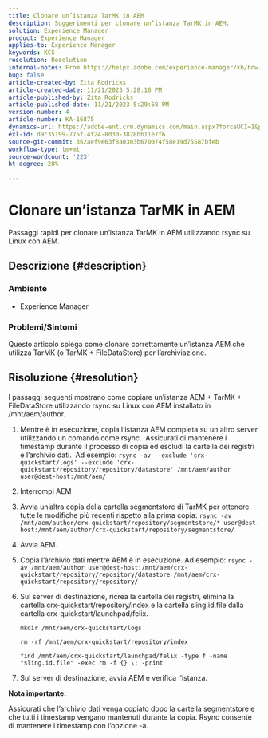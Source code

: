 ```yaml
---
title: Clonare un’istanza TarMK in AEM
description: Suggerimenti per clonare un’istanza TarMK in AEM.
solution: Experience Manager
product: Experience Manager
applies-to: Experience Manager
keywords: KCS
resolution: Resolution
internal-notes: From https://helpx.adobe.com/experience-manager/kb/how-to-clone-an-AEM-TarMK-instance-AEM.html
bug: false
article-created-by: Zita Rodricks
article-created-date: 11/21/2023 5:28:16 PM
article-published-by: Zita Rodricks
article-published-date: 11/21/2023 5:29:58 PM
version-number: 4
article-number: KA-16875
dynamics-url: https://adobe-ent.crm.dynamics.com/main.aspx?forceUCI=1&pagetype=entityrecord&etn=knowledgearticle&id=5cbc745a-9388-ee11-8179-6045bd006295
exl-id: d9c35199-775f-4f24-8d30-3828bb11e7f6
source-git-commit: 362aef9e63f8a0303b670074f58e19d75587bfeb
workflow-type: tm+mt
source-wordcount: '223'
ht-degree: 28%

---
```


# Clonare un’istanza TarMK in AEM


Passaggi rapidi per clonare un’istanza TarMK in AEM utilizzando rsync su Linux con AEM.

## Descrizione {#description}


### <b>Ambiente</b>

- Experience Manager




### <b>Problemi/Sintomi</b>

Questo articolo spiega come clonare correttamente un’istanza AEM che utilizza TarMK (o TarMK + FileDataStore) per l’archiviazione.


## Risoluzione {#resolution}


I passaggi seguenti mostrano come copiare un’istanza AEM + TarMK + FileDataStore utilizzando rsync su Linux con AEM installato in /mnt/aem/author.

1. Mentre è in esecuzione, copia l’istanza AEM completa su un altro server utilizzando un comando come rsync.  Assicurati di mantenere i timestamp durante il processo di copia ed escludi la cartella dei registri e l’archivio dati.  Ad esempio: `rsync -av --exclude 'crx-quickstart/logs' --exclude 'crx-quickstart/repository/repository/datastore' /mnt/aem/author user@dest-host:/mnt/aem/`
2. Interrompi AEM
3. Avvia un’altra copia della cartella segmentstore di TarMK per ottenere tutte le modifiche più recenti rispetto alla prima copia: `rsync -av /mnt/aem/author/crx-quickstart/repository/segmentstore/* user@dest-host:/mnt/aem/author/crx-quickstart/repository/segmentstore/`
4. Avvia AEM.
5. Copia l’archivio dati mentre AEM è in esecuzione. Ad esempio: `rsync -av /mnt/aem/author user@dest-host:/mnt/aem/crx-quickstart/repository/repository/datastore /mnt/aem/crx-quickstart/repository/repository/`
6. Sul server di destinazione, ricrea la cartella dei registri, elimina la cartella crx-quickstart/repository/index e la cartella sling.id.file dalla cartella crx-quickstart/launchpad/felix.

   `mkdir /mnt/aem/crx-quickstart/logs`

   `rm -rf /mnt/aem/crx-quickstart/repository/index`

   `find /mnt/aem/crx-quickstart/launchpad/felix -type f -name "sling.id.file" -exec rm -f {} \; -print`
7. Sul server di destinazione, avvia AEM e verifica l’istanza.


<b>Nota importante:</b>

Assicurati che l’archivio dati venga copiato dopo la cartella segmentstore e che tutti i timestamp vengano mantenuti durante la copia. Rsync consente di mantenere i timestamp con l’opzione -a.
